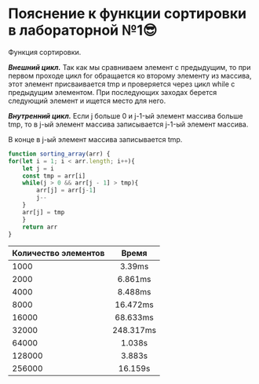 # **Пояснение к функции сортировки в лабораторной №1**:sunglasses:

Функция сортировки. 

***Внешний цикл.***
Так как мы сравниваем элемент с предыдущим, то при первом проходе цикл for обращается ко второму элементу из массива, этот элемент присваивается tmp и проверяется через цикл while с предыдущим элементом. При последующих заходах берется следующий элемент и ищется место для него.

***Внутренний цикл.***
Если j больше 0 и j-1-ый элемент массива больше tmp, то в j-ый элемент массива записывается j-1-ый элемент массива. 

В конце в j-ый элемент массива записывается tmp. 

```js
function sorting_array(arr) {
for(let i = 1; i < arr.length; i++){
    let j = i
    const tmp = arr[i]
    while(j > 0 && arr[j - 1] > tmp){
        arr[j] = arr[j-1]
        j--
    }
    arr[j] = tmp
    }
    return arr
}
```


| Количество элементов     | Время         | 
| -------------            |:-------------:| 
|         1000             |  3.39ms       | 
|         2000             |  6.861ms      | 
|         4000             |  8.488ms      |
|         8000             |  16.472ms     |
|         16000            |  68.633ms     |
|         32000            |  248.317ms    |
|         64000            |  1.038s       |
|         128000           |  3.883s       |
|         256000           |  16.159s      |
